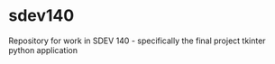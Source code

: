 # sdev140
Repository for work in SDEV 140 - specifically the final project tkinter python application
